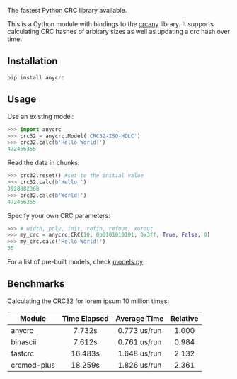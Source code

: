 The fastest Python CRC library available.

This is a Cython module with bindings to the [crcany](https://github.com/madler/crcany) library. It supports calculating CRC hashes of arbitary sizes as well as updating a crc hash over time.

## Installation

`pip install anycrc`

## Usage

Use an existing model:

```python
>>> import anycrc
>>> crc32 = anycrc.Model('CRC32-ISO-HDLC')
>>> crc32.calc(b'Hello World!')
472456355
```

Read the data in chunks:

```python
>>> crc32.reset() #set to the initial value
>>> crc32.calc(b'Hello ')
3928882368
>>> crc32.calc(b'World!')
472456355
```

Specify your own CRC parameters:

```python
>>> # width, poly, init, refin, refout, xorout
>>> my_crc = anycrc.CRC(10, 0b0101010101, 0x3ff, True, False, 0)
>>> my_crc.calc('Hello World!')
35
```

For a list of pre-built models, check [models.py](https://github.com/marzooqy/anycrc/blob/main/src/anycrc/models.py)

## Benchmarks

Calculating the CRC32 for lorem ipsum 10 million times:

| Module | Time Elapsed | Average Time | Relative |
|---|:-:|:-:|:-:|
| anycrc | 7.732s | 0.773 us/run | 1.000 |
| binascii | 7.612s | 0.761 us/run | 0.984 |
| fastcrc | 16.483s | 1.648 us/run | 2.132 |
| crcmod-plus | 18.259s | 1.826 us/run | 2.361 |
